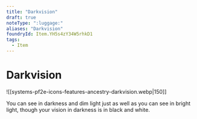 ```yaml
---
title: "Darkvision"
draft: true
noteType: ":luggage:"
aliases: "Darkvision"
foundryId: Item.YH5s4zY34W5rhkD1
tags:
  - Item
---
```


# Darkvision
![[systems-pf2e-icons-features-ancestry-darkvision.webp|150]]

You can see in darkness and dim light just as well as you can see in bright light, though your vision in darkness is in black and white.
